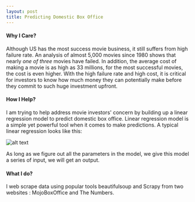 ```yaml
---
layout: post
title: Predicting Domestic Box Office
---
```

#### Why I Care?
Although US has the most success movie business, it still suffers from high failure rate. An analysis of almost 5,000 movies since 1980 shows that nearly *one of three* movies have failed. In addition, the average cost of making a movie is as high as 33 millions, for the most successful movies, the cost is even higher. With the high failure rate and high cost, it is critical for investors to know how much money they can potentially make before they commit to such huge investment upfront.
#### How I Help?
I am trying to help address movie investors' concern by building up a linear regression model to predict domestic box office. Linear regression model is a simple yet powerful tool when it comes to make predictions. A typical linear regression looks like this:

   ![alt text](https://siyuan126.github.io/images/multi-regression-equation.png)

As long as we figure out all the parameters in the model, we give this model a series of input, we will get an output. 

#### What I do?
I web scrape data using popular tools beautifulsoup and Scrapy from two websites : MojoBoxOffice and The Numbers. 
